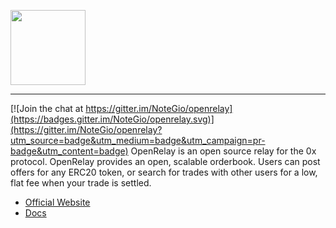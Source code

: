 <img src="https://openrelay-web-prod.s3.us-east-2.amazonaws.com/img/profile.png" width="120px"></img>

---

[![Join the chat at https://gitter.im/NoteGio/openrelay](https://badges.gitter.im/NoteGio/openrelay.svg)](https://gitter.im/NoteGio/openrelay?utm_source=badge&utm_medium=badge&utm_campaign=pr-badge&utm_content=badge)
OpenRelay is an open source relay for the 0x protocol. OpenRelay provides an open, scalable orderbook. Users can post offers for any ERC20 token, or search for trades with other users for a low, flat fee when your trade is settled.

* [Official Website](https://openrelay.xyz/)
* [Docs](https://openrelay.xyz/docs)
